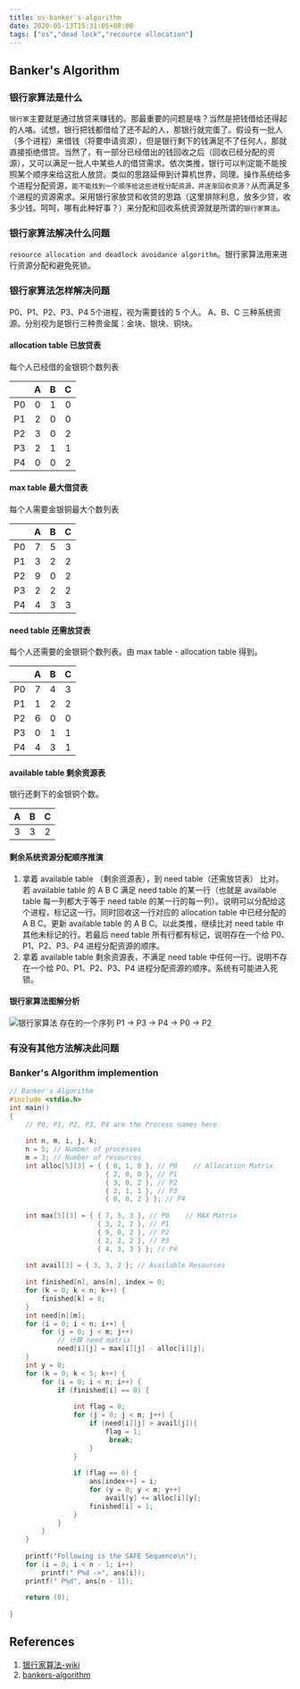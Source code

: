 ```yaml
---
title: os-banker's-algorithm
date: 2020-05-13T15:31:05+08:00
tags: ["os","dead lock","recource allocation"]
---
```

## Banker's Algorithm

### 银行家算法是什么

`银行家`主要就是通过放贷来赚钱的。那最重要的问题是啥？当然是把钱借给还得起的人咯。试想，银行把钱都借给了还不起的人，那银行就完蛋了。假设有一批人（多个进程）来借钱（将要申请资源），但是银行剩下的钱满足不了任何人，那就直接拒绝借贷。当然了，有一部分已经借出的钱回收之后（回收已经分配的资源），又可以满足一批人中某些人的借贷需求。依次类推，银行可以判定能不能按照某个顺序来给这批人放贷。类似的思路延伸到计算机世界，同理。操作系统给多个进程分配资源，`能不能找到一个顺序给这些进程分配资源，并逐渐回收资源？`从而满足多个进程的资源需求。采用银行家放贷和收贷的思路（这里排除利息，放多少贷，收多少钱。呵呵，哪有此种好事？）来分配和回收系统资源就是所谓的`银行家算法`。

### 银行家算法解决什么问题

`resource allocation and deadlock avoidance algorithm`。银行家算法用来进行资源分配和避免死锁。

### 银行家算法怎样解决问题

P0、P1、P2、P3、P4 5个进程，视为需要钱的 5 个人。
A、B、C 三种系统资源。分别视为是银行三种贵金属：金块、银块、铜块。

#### allocation table 已放贷表

每个人已经借的金银铜个数列表

|  | A | B | C |
|:--:|:--:|:--:|:--:|
| P0 | 0 | 1 | 0 |
| P1 | 2 | 0 | 0 |
| P2 | 3 | 0 | 2 |
| P3 | 2 | 1 | 1 |
| P4 | 0 | 0 | 2 |

#### max table 最大借贷表

每个人需要金银铜最大个数列表

|  | A | B | C |
|:--:|:--:|:--:|:--:|
| P0 | 7 | 5 | 3 |
| P1 | 3 | 2 | 2 |
| P2 | 9 | 0 | 2 |
| P3 | 2 | 2 | 2 |
| P4 | 4 | 3 | 3 |

#### need table 还需放贷表

每个人还需要的金银铜个数列表。由 max table - allocation table 得到。

|  | A | B | C |
|:--:|:--:|:--:|:--:|
| P0 | 7 | 4 | 3 |
| P1 | 1 | 2 | 2 |
| P2 | 6 | 0 | 0 |
| P3 | 0 | 1 | 1 |
| P4 | 4 | 3 | 1 |

#### available table 剩余资源表

银行还剩下的金银铜个数。

| A | B | C |
|:--:|:--:|:--:|
| 3 | 3 | 2 |

#### 剩余系统资源分配顺序推演

1. 拿着 available table （剩余资源表），到 need table（还需放贷表） 比对。若 available table 的 A B C 满足 need table 的某一行（也就是 available table 每一列都大于等于 need table 的某一行的每一列）。说明可以分配给这个进程，标记这一行。同时回收这一行对应的 allocation table 中已经分配的 A B C。更新 available table 的 A B C。以此类推，继续比对 need table 中其他未标记的行。若最后 need table 所有行都有标记，说明存在一个给 P0、P1、P2、P3、P4 进程分配资源的顺序。
2. 拿着 available table 剩余资源表，不满足 need table 中任何一行。说明不存在一个给 P0、P1、P2、P3、P4 进程分配资源的顺序。系统有可能进入死锁。

#### 银行家算法图解分析

![银行家算法](https://gitee.com/stardustman/pictrues/raw/master/img/banks-algorithm.svg)
存在的一个序列 P1 -> P3 -> P4 -> P0 -> P2

### 有没有其他方法解决此问题

### Banker's Algorithm implemention

```c
// Banker's Algorithm 
#include <stdio.h> 
int main() 
{ 
    // P0, P1, P2, P3, P4 are the Process names here 
  
    int n, m, i, j, k; 
    n = 5; // Number of processes 
    m = 3; // Number of resources 
    int alloc[5][3] = { { 0, 1, 0 }, // P0    // Allocation Matrix 
                        { 2, 0, 0 }, // P1 
                        { 3, 0, 2 }, // P2 
                        { 2, 1, 1 }, // P3 
                        { 0, 0, 2 } }; // P4 
  
    int max[5][3] = { { 7, 5, 3 }, // P0    // MAX Matrix 
                      { 3, 2, 2 }, // P1 
                      { 9, 0, 2 }, // P2 
                      { 2, 2, 2 }, // P3 
                      { 4, 3, 3 } }; // P4 
  
    int avail[3] = { 3, 3, 2 }; // Available Resources 
  
    int finished[n], ans[n], index = 0; 
    for (k = 0; k < n; k++) { 
        finished[k] = 0; 
    } 
    int need[n][m]; 
    for (i = 0; i < n; i++) { 
        for (j = 0; j < m; j++) 
            // 计算 need matrix
            need[i][j] = max[i][j] - alloc[i][j]; 
    } 
    int y = 0; 
    for (k = 0; k < 5; k++) { 
        for (i = 0; i < n; i++) { 
            if (finished[i] == 0) { 
  
                int flag = 0; 
                for (j = 0; j < m; j++) { 
                    if (need[i][j] > avail[j]){ 
                        flag = 1; 
                         break; 
                    } 
                } 
  
                if (flag == 0) { 
                    ans[index++] = i; 
                    for (y = 0; y < m; y++) 
                        avail[y] += alloc[i][y]; 
                    finished[i] = 1; 
                } 
            } 
        } 
    } 
  
    printf("Following is the SAFE Sequence\n"); 
    for (i = 0; i < n - 1; i++) 
        printf(" P%d ->", ans[i]); 
    printf(" P%d", ans[n - 1]); 
  
    return (0); 
  
} 
```

## References

1. [银行家算法-wiki](https://zh.wikipedia.org/wiki/%E9%93%B6%E8%A1%8C%E5%AE%B6%E7%AE%97%E6%B3%95)
2. [bankers-algorithm](https://www.geeksforgeeks.org/bankers-algorithm-in-operating-system-2/)
